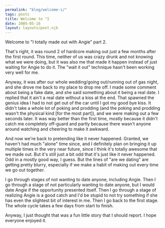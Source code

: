 ```yaml
---
permalink: "blog/welcome-i/"
tags: posts
title: Welcome to "I
date: 2005-05-16
layout: layouts/post.njk
---
```


Welcome to "I totally made out with Angie" part 2.

That's right, it was round 2 of hardcore making out just a few months after the first round. This time, neither of us was crazy drunk and not knowing what we were doing, but it was also me that made it happen instead of just waiting for Angie to do it. The "wait it out" technique hasn't been working very well for me.

Anyway, it was after our whole wedding/going out/running out of gas night, and she drove me back to my place to drop me off. I made some comment about being a fake date, and she said something about it being a real date. I replied that it ain't a real date without a kiss at the end. That spawned the genius idea I had to not get out of the car until I got my good bye kiss. It didn't take a whole lot of poking and prodding (and the poking and prodding wasn't the physical kind [for the most part]), and we were making out a few seconds later. It was way better than the first time, mostly because it didn't catch me completely off-guard and partly because there wasn't anyone around watching and cheering to make it awkward. 

And now we're back to pretending like it never happened. Granted, we haven't had much "alone" time since, and I definitely plan on bringing it up multiple times in the very near future, since I think it's totally awesome that we made out. But it's still just a bit odd that it's just like it never happened. Odd in a mostly good way, I guess. But the lines of "are we dating" are getting pretty blurry, especially if we make a habit of making out every time we go out together.

I go through stages of not wanting to date anyone, including Angie. Then I go through a stage of not particularly wanting to date anyone, but I would date Angie if the opportunity presented itself. Then I go through a stage of realizing Angie is a good catch and I'd be stupid to not try something if she has even the slightest bit of interest in me. Then I go back to the first stage. The whole cycle takes a few days from start to finish. 

Anyway, I just thought that was a fun little story that I should report. I hope everyone enjoyed it.
